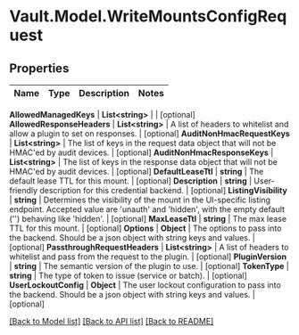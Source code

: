 # Vault.Model.WriteMountsConfigRequest

## Properties

Name | Type | Description | Notes
------------ | ------------- | ------------- | -------------

**AllowedManagedKeys** | **List&lt;string&gt;** |  | [optional] **AllowedResponseHeaders** | **List&lt;string&gt;** | A list of headers to whitelist and allow a plugin to set on responses. | [optional] **AuditNonHmacRequestKeys** | **List&lt;string&gt;** | The list of keys in the request data object that will not be HMAC&#x27;ed by audit devices. | [optional] **AuditNonHmacResponseKeys** | **List&lt;string&gt;** | The list of keys in the response data object that will not be HMAC&#x27;ed by audit devices. | [optional] **DefaultLeaseTtl** | **string** | The default lease TTL for this mount. | [optional] **Description** | **string** | User-friendly description for this credential backend. | [optional] **ListingVisibility** | **string** | Determines the visibility of the mount in the UI-specific listing endpoint. Accepted value are &#x27;unauth&#x27; and &#x27;hidden&#x27;, with the empty default (&#x27;&#x27;) behaving like &#x27;hidden&#x27;. | [optional] **MaxLeaseTtl** | **string** | The max lease TTL for this mount. | [optional] **Options** | **Object** | The options to pass into the backend. Should be a json object with string keys and values. | [optional] **PassthroughRequestHeaders** | **List&lt;string&gt;** | A list of headers to whitelist and pass from the request to the plugin. | [optional] **PluginVersion** | **string** | The semantic version of the plugin to use. | [optional] **TokenType** | **string** | The type of token to issue (service or batch). | [optional] **UserLockoutConfig** | **Object** | The user lockout configuration to pass into the backend. Should be a json object with string keys and values. | [optional] 

[[Back to Model list]](../README.md#documentation-for-models) [[Back to API list]](../README.md#documentation-for-api-endpoints) [[Back to README]](../README.md)

